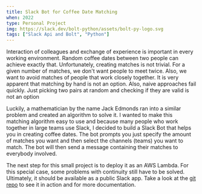 ```yaml
---
title: Slack Bot for Coffee Date Matching 
when: 2022
type: Personal Project
img: https://slack.dev/bolt-python/assets/bolt-py-logo.svg
tags: ["Slack Api and Bolt", "Python"]
---
```


Interaction of colleagues and exchange of experience is important in every working environment. Random coffee dates between two people can achieve exactly that. Unfortunately, creating matches is not trivial. For a given number of matches, we don't want people to meet twice. Also, we want to avoid matches of people that work closely together. It is very apparent that matching by hand is not an option. Also, naive approaches fail quickly. Just picking two pairs at random and checking if they are valid is not an option

  

Luckily, a mathematician by the name Jack Edmonds ran into a similar problem and created an algorithm to solve it. I wanted to make this matching algorithm easy to use and because many people who work together in large teams use Slack, I decided to build a Slack Bot that helps you in creating coffee dates. The bot prompts you just specify the amount of matches you want and then select the channels (teams) you want to match. The bot will then send a message containing their matches to everybody involved.

  

The next step for this small project is to deploy it as an AWS Lambda. For this special case, some problems with continuity still have to be solved. Ultimately, it should be available as a public Slack app. Take a look at the [git repo](https://github.com/jasperanders/EdmondsCoffeeDate) to see it in action and for more documentation.